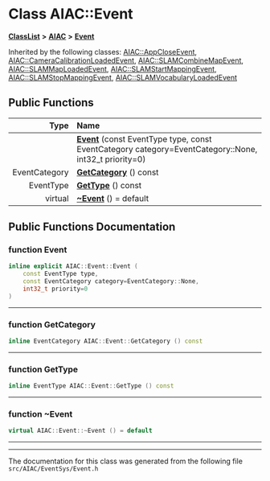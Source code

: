 

# Class AIAC::Event



[**ClassList**](annotated.md) **>** [**AIAC**](namespaceAIAC.md) **>** [**Event**](classAIAC_1_1Event.md)










Inherited by the following classes: [AIAC::AppCloseEvent](classAIAC_1_1AppCloseEvent.md),  [AIAC::CameraCalibrationLoadedEvent](classAIAC_1_1CameraCalibrationLoadedEvent.md),  [AIAC::SLAMCombineMapEvent](classAIAC_1_1SLAMCombineMapEvent.md),  [AIAC::SLAMMapLoadedEvent](classAIAC_1_1SLAMMapLoadedEvent.md),  [AIAC::SLAMStartMappingEvent](classAIAC_1_1SLAMStartMappingEvent.md),  [AIAC::SLAMStopMappingEvent](classAIAC_1_1SLAMStopMappingEvent.md),  [AIAC::SLAMVocabularyLoadedEvent](classAIAC_1_1SLAMVocabularyLoadedEvent.md)
































## Public Functions

| Type | Name |
| ---: | :--- |
|   | [**Event**](#function-event) (const EventType type, const EventCategory category=EventCategory::None, int32\_t priority=0) <br> |
|  EventCategory | [**GetCategory**](#function-getcategory) () const<br> |
|  EventType | [**GetType**](#function-gettype) () const<br> |
| virtual  | [**~Event**](#function-event) () = default<br> |




























## Public Functions Documentation




### function Event 

```C++
inline explicit AIAC::Event::Event (
    const EventType type,
    const EventCategory category=EventCategory::None,
    int32_t priority=0
) 
```




<hr>



### function GetCategory 

```C++
inline EventCategory AIAC::Event::GetCategory () const
```




<hr>



### function GetType 

```C++
inline EventType AIAC::Event::GetType () const
```




<hr>



### function ~Event 

```C++
virtual AIAC::Event::~Event () = default
```




<hr>

------------------------------
The documentation for this class was generated from the following file `src/AIAC/EventSys/Event.h`

